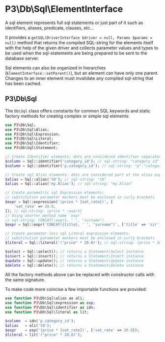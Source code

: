 # P3\Db\Sql\ElementInterface

A sql element represents full sql statements or just part of it such as identifiers,
aliases, predicate, clauses, etc...

It provides a `getSQL(DriverInterface $driver = null, Params $params = null)` method
that returns the compiled SQL-string for the elements itself with the help of the given
driver and collects parameter values and types to be used when the sql-statements
are being prepared to be sent to the database server.

Sql elements can also be organized in hierarchies (`ElementInterface::setParent()`),
but an element can have only one parent. Changes to an inner element must invalidate
any compiled sql-string that has been cached.

## P3\Db\Sql
The `Db\Sql` class offers constants for  common SQL keywords and static factory methods
for creating complex or simple sql elements:

```php
use P3\Db\Sql;
use P3\Db\Sql\Alias;
use P3\Db\Sql\Expression;
use P3\Db\Sql\Literal;
use P3\Db\Sql\Identifier;
use P3\Db\Sql\Statement;

// Create Identifier elements: dots are considered identifier separators
$column = Sql::identifier('category_id'); // sql-string: "category_id"
$column = Sql::identifier('p.category_id'); // sql-string: "p"."category_id"

// Create sql Alias elements: dots are considered part of the alias expression
$alias = Sql::alias('t0'); // sql-string: "t0"
$alias = Sql::alias('my.Alias'); // sql-string: "my.Alias"

// Create parametric sql Expression elements:
// substitution parameter markers must be enclosed in curly brackets
$expr = Sql::expression('(price * {vat_rate})', [
    'vat_rate' => 20.0,
]); // sql-string: (price * :expr1)
// Using shorter method name `expr`
// sql-string: CONCAT(:expr1, ' ', "surname")
$expr = Sql::expr('CONCAT({title}, ' ', "surname")', ['title' => 'sir']);

// Create parameter-less sql Literal expression elements:
// substitution parameter markers must be enclosed in curly brackets
$literal = Sql::literal('("price" * 20.0)'); // sql-string: (price * 20.0)

$select = Sql::select(); // returns a Statement\Select instance
$insert = Sql::insert(); // returns a Statement\Insert instance
$update = Sql::update(); // returns a Statement\Update instance
$delete = Sql::delete(); // returns a Statement\Delete instance
```

All the factory methods above can be replaced with constructor calls with the same signature.

To make code more coincise a few importable functions are provided:

```php
use function P3\Db\Sql\alias as ali;
use function P3\Db\Sql\expression as exp;
use function P3\Db\Sql\identifier as idn;
use function P3\Db\Sql\literal as lit;

$column  = idn('p.category_id');
$alias   = ali('t0');
$expr    = exp('(price * {vat_rate})', ['vat_rate' => 20.0]);
$literal = lit('("price" * 20.0)');
```